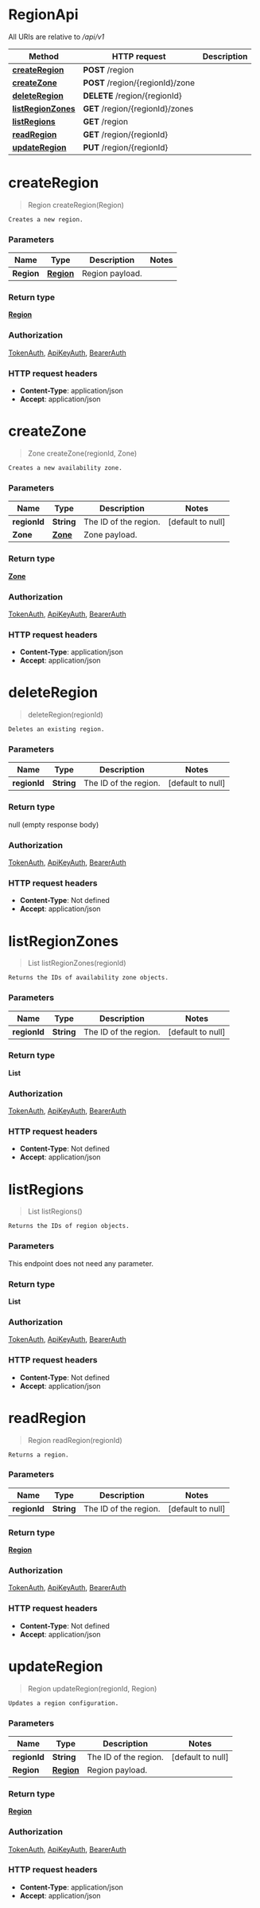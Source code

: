 # RegionApi

All URIs are relative to */api/v1*

| Method | HTTP request | Description |
|------------- | ------------- | -------------|
| [**createRegion**](RegionApi.md#createRegion) | **POST** /region |  |
| [**createZone**](RegionApi.md#createZone) | **POST** /region/{regionId}/zone |  |
| [**deleteRegion**](RegionApi.md#deleteRegion) | **DELETE** /region/{regionId} |  |
| [**listRegionZones**](RegionApi.md#listRegionZones) | **GET** /region/{regionId}/zones |  |
| [**listRegions**](RegionApi.md#listRegions) | **GET** /region |  |
| [**readRegion**](RegionApi.md#readRegion) | **GET** /region/{regionId} |  |
| [**updateRegion**](RegionApi.md#updateRegion) | **PUT** /region/{regionId} |  |


<a name="createRegion"></a>
# **createRegion**
> Region createRegion(Region)



    Creates a new region.

### Parameters

|Name | Type | Description  | Notes |
|------------- | ------------- | ------------- | -------------|
| **Region** | [**Region**](../Models/Region.md)| Region payload. | |

### Return type

[**Region**](../Models/Region.md)

### Authorization

[TokenAuth](../README.md#TokenAuth), [ApiKeyAuth](../README.md#ApiKeyAuth), [BearerAuth](../README.md#BearerAuth)

### HTTP request headers

- **Content-Type**: application/json
- **Accept**: application/json

<a name="createZone"></a>
# **createZone**
> Zone createZone(regionId, Zone)



    Creates a new availability zone.

### Parameters

|Name | Type | Description  | Notes |
|------------- | ------------- | ------------- | -------------|
| **regionId** | **String**| The ID of the region. | [default to null] |
| **Zone** | [**Zone**](../Models/Zone.md)| Zone payload. | |

### Return type

[**Zone**](../Models/Zone.md)

### Authorization

[TokenAuth](../README.md#TokenAuth), [ApiKeyAuth](../README.md#ApiKeyAuth), [BearerAuth](../README.md#BearerAuth)

### HTTP request headers

- **Content-Type**: application/json
- **Accept**: application/json

<a name="deleteRegion"></a>
# **deleteRegion**
> deleteRegion(regionId)



    Deletes an existing region.

### Parameters

|Name | Type | Description  | Notes |
|------------- | ------------- | ------------- | -------------|
| **regionId** | **String**| The ID of the region. | [default to null] |

### Return type

null (empty response body)

### Authorization

[TokenAuth](../README.md#TokenAuth), [ApiKeyAuth](../README.md#ApiKeyAuth), [BearerAuth](../README.md#BearerAuth)

### HTTP request headers

- **Content-Type**: Not defined
- **Accept**: application/json

<a name="listRegionZones"></a>
# **listRegionZones**
> List listRegionZones(regionId)



    Returns the IDs of availability zone objects.

### Parameters

|Name | Type | Description  | Notes |
|------------- | ------------- | ------------- | -------------|
| **regionId** | **String**| The ID of the region. | [default to null] |

### Return type

**List**

### Authorization

[TokenAuth](../README.md#TokenAuth), [ApiKeyAuth](../README.md#ApiKeyAuth), [BearerAuth](../README.md#BearerAuth)

### HTTP request headers

- **Content-Type**: Not defined
- **Accept**: application/json

<a name="listRegions"></a>
# **listRegions**
> List listRegions()



    Returns the IDs of region objects.

### Parameters
This endpoint does not need any parameter.

### Return type

**List**

### Authorization

[TokenAuth](../README.md#TokenAuth), [ApiKeyAuth](../README.md#ApiKeyAuth), [BearerAuth](../README.md#BearerAuth)

### HTTP request headers

- **Content-Type**: Not defined
- **Accept**: application/json

<a name="readRegion"></a>
# **readRegion**
> Region readRegion(regionId)



    Returns a region.

### Parameters

|Name | Type | Description  | Notes |
|------------- | ------------- | ------------- | -------------|
| **regionId** | **String**| The ID of the region. | [default to null] |

### Return type

[**Region**](../Models/Region.md)

### Authorization

[TokenAuth](../README.md#TokenAuth), [ApiKeyAuth](../README.md#ApiKeyAuth), [BearerAuth](../README.md#BearerAuth)

### HTTP request headers

- **Content-Type**: Not defined
- **Accept**: application/json

<a name="updateRegion"></a>
# **updateRegion**
> Region updateRegion(regionId, Region)



    Updates a region configuration.

### Parameters

|Name | Type | Description  | Notes |
|------------- | ------------- | ------------- | -------------|
| **regionId** | **String**| The ID of the region. | [default to null] |
| **Region** | [**Region**](../Models/Region.md)| Region payload. | |

### Return type

[**Region**](../Models/Region.md)

### Authorization

[TokenAuth](../README.md#TokenAuth), [ApiKeyAuth](../README.md#ApiKeyAuth), [BearerAuth](../README.md#BearerAuth)

### HTTP request headers

- **Content-Type**: application/json
- **Accept**: application/json

